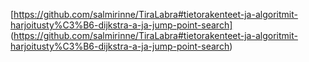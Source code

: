 ﻿[https://github.com/salmirinne/TiraLabra#tietorakenteet-ja-algoritmit-harjoitusty%C3%B6-dijkstra-a-ja-jump-point-search]
(https://github.com/salmirinne/TiraLabra#tietorakenteet-ja-algoritmit-harjoitusty%C3%B6-dijkstra-a-ja-jump-point-search)